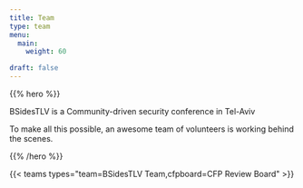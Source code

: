 ```yaml
---
title: Team
type: team
menu:
  main:
    weight: 60

draft: false
---
```


{{% hero %}}

BSidesTLV is a Community-driven security conference in Tel-Aviv

To make all this possible, an awesome team of volunteers is working behind the scenes.

{{% /hero %}}

{{< teams types="team=BSidesTLV Team,cfpboard=CFP Review Board" >}}

<!-- ...
leadvillageteam=Villages Lead,advillageteam=Adversary Village,hwhvillageteam=Hardware Hacking Village,hellocybervillage=Hello Cyber World,bugbountyvillage=Bug Bounty Village
{{% partners categories="communities,media" %}}
# Sponsors
{{% /partners %}}
-->
